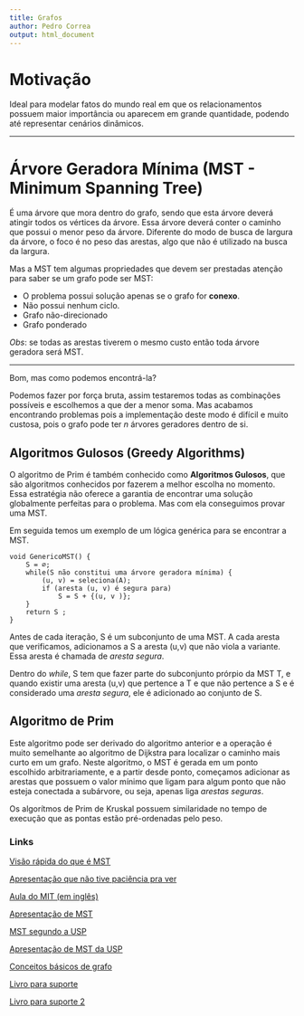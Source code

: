 ```yaml
---
title: Grafos
author: Pedro Correa
output: html_document
---
```


# Motivação

Ideal para modelar fatos do mundo real em que os relacionamentos possuem maior importância ou aparecem em grande quantidade, podendo até representar cenários dinâmicos.

***

# Árvore Geradora Mínima (MST - Minimum Spanning Tree)

É uma árvore que mora dentro do grafo, sendo que esta árvore deverá atingir todos os vértices da árvore.
Essa árvore deverá conter o caminho que possui o menor peso da árvore.
Diferente do modo de busca de largura da árvore, o foco é no peso das arestas, algo que não é utilizado na busca da largura.

Mas a MST tem algumas propriedades que devem ser prestadas atenção para saber se um grafo pode ser MST:

* O problema possui solução apenas se o grafo for **conexo**.
* Não possui nenhum ciclo.
* Grafo não-direcionado
* Grafo ponderado

*Obs*: se todas as arestas tiverem o mesmo custo então toda árvore geradora será MST.

***

Bom, mas como podemos encontrá-la?

Podemos fazer por força bruta, assim testaremos todas as combinações possíveis e escolhemos a que der a menor soma.
Mas acabamos encontrando problemas pois a implementação deste modo é difícil e muito custosa, pois o grafo pode ter *n* árvores geradores dentro de si.

## Algoritmos Gulosos (Greedy Algorithms)

O algoritmo de Prim é também conhecido como **Algoritmos Gulosos**, que são algoritmos conhecidos por fazerem a melhor escolha no momento.
Essa estratégia não oferece a garantia de encontrar uma solução globalmente perfeitas para o problema.
Mas com ela conseguimos provar uma MST.

Em seguida temos um exemplo de um lógica genérica para se encontrar a MST.

```
void GenericoMST() { 
    S = ∅;
    while(S não constitui uma árvore geradora mínima) { 
        (u, v) = seleciona(A);
        if (aresta (u, v) é segura para) 
            S = S + {(u, v )};
    }
    return S ;
}
```

Antes de cada iteração, S é um subconjunto de uma MST.
A cada aresta que verificamos, adicionamos a S a aresta (u,v) que não viola a variante.
Essa aresta é chamada de *aresta segura*.

Dentro do *while*, S tem que fazer parte do subconjunto prórpio da MST T, e quando existir uma aresta (u,v) que pertence a T e que não pertence a S e é considerado uma *aresta segura*, ele é adicionado ao conjunto de S.

## Algoritmo de Prim

Este algoritmo pode ser derivado do algoritmo anterior e a operação é muito semelhante ao algoritmo de Dijkstra para localizar o caminho mais curto em um grafo.
Neste algoritmo, o MST é gerada em um ponto escolhido arbitrariamente, e a partir desde ponto, começamos adicionar as arestas que possuem o valor mínimo que ligam para algum ponto que não esteja conectada a subárvore, ou seja, apenas liga *arestas seguras*.


Os algorítmos de Prim de Kruskal possuem similaridade no tempo de execução que as pontas estão pré-ordenadas pelo peso.

### Links

[Visão rápida do que é MST](https://www.youtube.com/watch?v=eHC2tjQPX3A)

[Apresentação que não tive paciência pra ver](https://www.youtube.com/watch?v=tCheLd4H-nM&t=304s)

[Aula do MIT (em inglês)](https://www.youtube.com/watch?v=tKwnms5iRBU)

[Apresentação de MST](http://www.dt.fee.unicamp.br/~ricfow/IA881/arvoreGeradora.pdf)

[MST segundo a USP](https://www.ime.usp.br/~pf/algoritmos_para_grafos/aulas/spanningtrees.html#exchange1)

[Apresentação de MST da USP](https://www.ime.usp.br/~coelho/mac0328-2011/aulas/aula20.pdf)

[Conceitos básicos de grafo](https://www.youtube.com/watch?v=MC0u4f334mI)

[Livro para suporte](http://www2.dcc.ufmg.br/livros/algoritmos/cap7/slides/c/completo1/cap7.pdf)

[Livro para suporte 2](http://www.inf.ufrgs.br/~tsrodrigues/utilidades/cormem.pdf)

